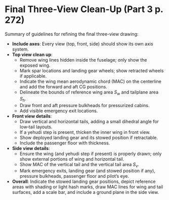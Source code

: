 # Final Three-View Clean-Up (Part 3 p. 272)

Summary of guidelines for refining the final three-view drawing:

- **Include axes**: Every view (top, front, side) should show its own axis system.
- **Top view clean up**:
  - Remove wing lines hidden inside the fuselage; only show the exposed wing.
  - Mark spar locations and landing gear wheels; show retracted wheels if applicable.
  - Indicate the wing mean aerodynamic chord (MAC) on the centerline and add the forward and aft CG positions.
  - Delineate the bounds of reference wing area $S_w$ and tailplane area $S_h$.
  - Draw front and aft pressure bulkheads for pressurized cabins.
  - Add visible emergency exit locations.
- **Front view details**:
  - Draw vertical and horizontal tails, adding a small dihedral angle for low‑tail layouts.
  - If a yehudi step is present, thicken the inner wing in front view.
  - Show deployed landing gear and its stowed position if retractable.
  - Include the passenger floor with thickness.
- **Side view details**:
  - Ensure the wing (and yehudi step if present) is properly drawn; only show external portions of wing and horizontal tail.
  - Show MAC of the vertical tail and the vertical tail area $S_v$.
  - Mark emergency exits, landing gear (and stowed position if any), pressure bulkheads, passenger floor and pilot’s eye.
- **Overall**: Indicate the stowed landing gear positions, depict reference areas with shading or light hash marks, draw MAC lines for wing and tail surfaces, add a scale bar, and include a ground plane in the side view.
